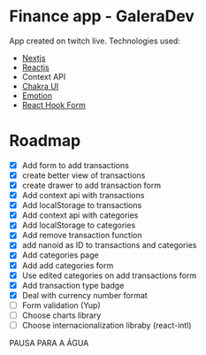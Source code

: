 # Finance app - GaleraDev

App created on twitch live.
Technologies used:

- [Nextjs](https://nextjs.org/)
- [Reactjs](https://reactjs.org/)
- Context API
- [Chakra UI](https://chakra-ui.com/)
- [Emotion](https://emotion.sh/)
- [React Hook Form](react-hook-form.com/)

# Roadmap

- [x] Add form to add transactions
- [x] create better view of transactions
- [x] create drawer to add transaction form
- [x] Add context api with transactions
- [x] Add localStorage to transactions
- [x] Add context api with categories
- [x] Add localStorage to categories
- [x] Add remove transaction function
- [x] add nanoid as ID to transactions and categories
- [x] Add categories page
- [x] Add add categories form
- [x] Use edited categories on add transactions form
- [x] Add transaction type badge
- [x] Deal with currency number format
- [ ] Form validation (Yup)
- [ ] Choose charts library
- [ ] Choose internacionalization libraby (react-intl)

PAUSA PARA A ÁGUA